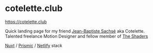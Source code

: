 # cotelette.club
https://cotelette.club  

Quick landing page for my friend [Jean-Baptiste Sachsé](https://cotelette.club) aka Cotelette.  
Talented freelance Motion Designer and fellow member of [The Shaders](http://www.theshaders.tv/)  

[Nuxt](https://github.com/nuxt/nuxt.js) / [Prismic](https://github.com/prismicio) / [Netlify](https://github.com/netlify) stack  
